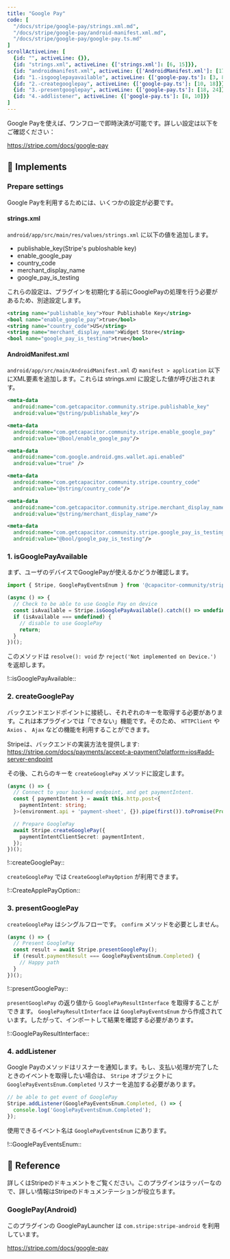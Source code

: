 ```yaml
---
title: "Google Pay"
code: [
  "/docs/stripe/google-pay/strings.xml.md",
  "/docs/stripe/google-pay/android-manifest.xml.md",
  "/docs/stripe/google-pay/google-pay.ts.md"
]
scrollActiveLine: [
  {id: "", activeLine: {}},
  {id: "strings.xml", activeLine: {['strings.xml']: [6, 15]}},
  {id: "androidmanifest.xml", activeLine: {['AndroidManifest.xml']: [17, 30]}},
  {id: "1.-isgooglepayavailable", activeLine: {['google-pay.ts']: [3, 8]}},
  {id: "2.-creategooglepay", activeLine: {['google-pay.ts']: [10, 18]}},
  {id: "3.-presentgooglepay", activeLine: {['google-pay.ts']: [18, 24]}},
  {id: "4.-addlistener", activeLine: {['google-pay.ts']: [8, 10]}}
]
---
```


Google Payを使えば、ワンフローで即時決済が可能です。詳しい設定は以下をご確認ください：

https://stripe.com/docs/google-pay

## 🐾 Implements

### Prepare settings
Google Payを利用するためには、いくつかの設定が必要です。

#### strings.xml

`android/app/src/main/res/values/strings.xml` に以下の値を追加します。

- publishable_key(Stripe's publoshable key)
- enable_google_pay
- country_code
- merchant_display_name
- google_pay_is_testing

これらの設定は、プラグインを初期化する前にGooglePayの処理を行う必要があるため、別途設定します。

```xml
<string name="publishable_key">Your Publishable Key</string>
<bool name="enable_google_pay">true</bool>
<string name="country_code">US</string>
<string name="merchant_display_name">Widget Store</string>
<bool name="google_pay_is_testing">true</bool>
```

#### AndroidManifest.xml

`android/app/src/main/AndroidManifest.xml` の `manifest > application` 以下にXML要素を追加します。これらは strings.xml に設定した値が呼び出されます。

```xml
<meta-data
  android:name="com.getcapacitor.community.stripe.publishable_key"
  android:value="@string/publishable_key"/>

<meta-data
  android:name="com.getcapacitor.community.stripe.enable_google_pay"
  android:value="@bool/enable_google_pay"/>

<meta-data
  android:name="com.google.android.gms.wallet.api.enabled"
  android:value="true" />

<meta-data
  android:name="com.getcapacitor.community.stripe.country_code"
  android:value="@string/country_code"/>

<meta-data
  android:name="com.getcapacitor.community.stripe.merchant_display_name"
  android:value="@string/merchant_display_name"/>

<meta-data
  android:name="com.getcapacitor.community.stripe.google_pay_is_testing"
  android:value="@bool/google_pay_is_testing"/>
```


### 1. isGooglePayAvailable
まず、ユーザのデバイスでGooglePayが使えるかどうか確認します。

```ts
import { Stripe, GooglePayEventsEnum } from '@capacitor-community/stripe';

(async () => {
  // Check to be able to use Google Pay on device
  const isAvailable = Stripe.isGooglePayAvailable().catch(() => undefined);
  if (isAvailable === undefined) {
    // disable to use GooglePay
    return;
  }
})();
```

このメソッドは `resolve(): void` か `reject('Not implemented on Device.')` を返却します。

!::isGooglePayAvailable::


### 2. createGooglePay

バックエンドエンドポイントに接続し、それぞれのキーを取得する必要があります。これは本プラグインでは「できない」機能です。そのため、 `HTTPClient` や `Axios` 、 `Ajax` などの機能を利用することができます。

Stripeは、バックエンドの実装方法を提供します:
https://stripe.com/docs/payments/accept-a-payment?platform=ios#add-server-endpoint

その後、これらのキーを `createGooglePay` メソッドに設定します。

```ts
(async () => {
  // Connect to your backend endpoint, and get paymentIntent.
  const { paymentIntent } = await this.http.post<{
    paymentIntent: string;
  }>(environment.api + 'payment-sheet', {}).pipe(first()).toPromise(Promise);

  // Prepare GooglePay
  await Stripe.createGooglePay({
    paymentIntentClientSecret: paymentIntent,
  });
})();
```

!::createGooglePay::


`createGooglePay` では `CreateGooglePayOption` が利用できます。

!::CreateApplePayOption::

### 3. presentGooglePay

`createGooglePay` はシングルフローです。 `confirm` メソッドを必要としません。

```ts
(async () => {
  // Present GooglePay
  const result = await Stripe.presentGooglePay();
  if (result.paymentResult === GooglePayEventsEnum.Completed) {
    // Happy path
  }
})();
```

!::presentGooglePay::

`presentGooglePay` の返り値から `GooglePayResultInterface` を取得することができます。
`GooglePayResultInterface` は `GooglePayEventsEnum` から作成されています。したがって、インポートして結果を確認する必要があります。

!::GooglePayResultInterface::

### 4. addListener

Google Payのメソッドはリスナーを通知します。もし、支払い処理が完了したときのイベントを取得したい場合は、 `Stripe` オブジェクトに `GooglePayEventsEnum.Completed` リスナーを追加する必要があります。

```ts
// be able to get event of GooglePay
Stripe.addListener(GooglePayEventsEnum.Completed, () => {
  console.log('GooglePayEventsEnum.Completed');
});
```

使用できるイベント名は `GooglePayEventsEnum` にあります。

!::GooglePayEventsEnum::


## 📖 Reference
詳しくはStripeのドキュメントをご覧ください。このプラグインはラッパーなので、詳しい情報はStripeのドキュメンテーションが役立ちます。

### GooglePay(Android)
このプラグインの GooglePayLauncher は `com.stripe:stripe-android` を利用しています。

https://stripe.com/docs/google-pay
